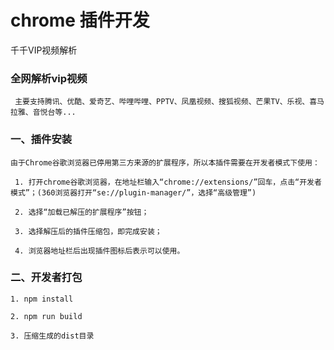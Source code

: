 # chrome 插件开发

千千VIP视频解析

### 全网解析vip视频
     主要支持腾讯、优酷、爱奇艺、哔哩哔哩、PPTV、凤凰视频、搜狐视频、芒果TV、乐视、喜马拉雅、音悦台等...

### 一、插件安装

    由于Chrome谷歌浏览器已停用第三方来源的扩展程序，所以本插件需要在开发者模式下使用：

     1. 打开chrome谷歌浏览器，在地址栏输入“chrome://extensions/”回车，点击“开发者模式”；(360浏览器打开“se://plugin-manager/”，选择“高级管理”)

     2. 选择“加载已解压的扩展程序”按钮；

     3. 选择解压后的插件压缩包，即完成安装；

     4. 浏览器地址栏后出现插件图标后表示可以使用。

### 二、开发者打包

    1. npm install
    
    2. npm run build
    
    3. 压缩生成的dist目录

 
